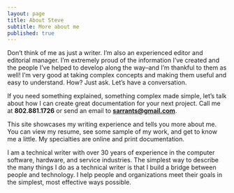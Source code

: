 ```yaml
---
layout: page
title: About Steve
subtitle: More about me
published: true
---
```


Don&#8217;t think of me as just a writer. I&#8217;m also an experienced editor and editorial manager. I&#8217;m extremely proud of the information I&#8217;ve created and the people I&#8217;ve helped to develop along the way&#8211;and I&#8217;m thankful to them as well! I&#8217;m very good at taking complex concepts and making them useful and easy to understand. How? Just ask. Let&#8217;s have a conversation.

If you need something explained, something complex made simple, let&#8217;s talk about how I can create great documentation for your next project. Call me at **802.881.1726** or send an email to **<sarrants@gmail.com>**.


This site showcases my writing experience and tells you more about me. You can view my resume, see some sample of my work, and get to know me a little. My specialties are online and print documentation.

I am a technical writer with over 30 years of experience in the computer software, hardware, and service industries. The simplest way to describe the many things I do as a technical writer is that I build a bridge between people and technology. I help people and organizations meet their goals in the simplest, most effective ways possible.


